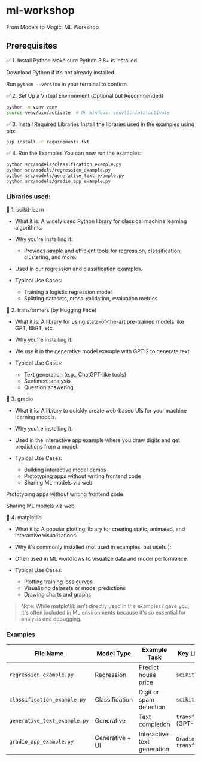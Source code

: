 # ml-workshop
From Models to Magic: ML Workshop

## Prerequisites

✅ 1. Install Python
Make sure Python 3.8+ is installed.

Download Python if it’s not already installed.

Run `python --version` in your terminal to confirm.

✅ 2. Set Up a Virtual Environment (Optional but Recommended)
```bash
python -m venv venv
source venv/bin/activate  # On Windows: venv\Scripts\activate
```

✅ 3. Install Required Libraries
Install the libraries used in the examples using pip:
```bash
pip install -r requirements.txt
```

✅ 4. Run the Examples
You can now run the examples:
```bash
python src/models/classification_example.py
python src/models/regression_example.py
python src/models/generative_text_example.py
python src/models/gradio_app_example.py
```
### Libraries used:
📘 1. scikit-learn
- What it is: A widely used Python library for classical machine learning algorithms.
- Why you're installing it:
    - Provides simple and efficient tools for regression, classification, clustering, and more.

- Used in our regression and classification examples.

- Typical Use Cases:
  - Training a logistic regression model
  - Splitting datasets, cross-validation, evaluation metrics

📙 2. transformers (by Hugging Face)
- What it is: A library for using state-of-the-art pre-trained models like GPT, BERT, etc.
- Why you're installing it:

- We use it in the generative model example with GPT-2 to generate text.

- Typical Use Cases:
  - Text generation (e.g., ChatGPT-like tools)
  - Sentiment analysis
  - Question answering

📗 3. gradio
- What it is: A library to quickly create web-based UIs for your machine learning models.
- Why you're installing it:

- Used in the interactive app example where you draw digits and get predictions from a model.

- Typical Use Cases:
  - Building interactive model demos
  - Prototyping apps without writing frontend code
  - Sharing ML models via web

Prototyping apps without writing frontend code

Sharing ML models via web

📒 4. matplotlib
- What it is: A popular plotting library for creating static, animated, and interactive visualizations.

- Why it's commonly installed (not used in examples, but useful):

- Often used in ML workflows to visualize data and model performance.

- Typical Use Cases:

  - Plotting training loss curves
  - Visualizing datasets or model predictions
  - Drawing charts and graphs

> Note: While matplotlib isn’t directly used in the examples I gave you, it's often included in ML environments because it's so essential for analysis and debugging.



### Examples

| File Name                    | Model Type      | Example Task                | Key Library               |
| ---------------------------- | --------------- | --------------------------- | ------------------------- |
| `regression_example.py`      | Regression      | Predict house price         | `scikit-learn`            |
| `classification_example.py`  | Classification  | Digit or spam detection     | `scikit-learn`            |
| `generative_text_example.py` | Generative      | Text completion             | `transformers` (GPT-2)    |
| `gradio_app_example.py`      | Generative + UI | Interactive text generation | `Gradio` + `transformers` |
